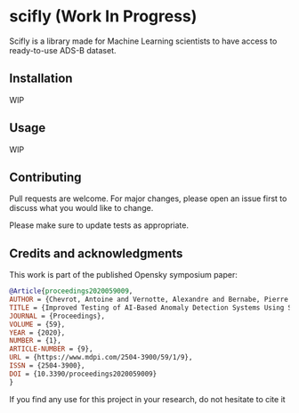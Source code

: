  
# scifly (Work In Progress)

Scifly is a library made for Machine Learning scientists to have access to ready-to-use ADS-B dataset.

## Installation

WIP

## Usage

WIP

## Contributing
Pull requests are welcome. For major changes, please open an issue first to discuss what you would like to change.

Please make sure to update tests as appropriate.

## Credits and acknowledgments

This work is part of the  published Opensky symposium paper:

```bibtex
@Article{proceedings2020059009,
AUTHOR = {Chevrot, Antoine and Vernotte, Alexandre and Bernabe, Pierre and Cretin, Aymeric and Peureux, Fabien and Legeard, Bruno},
TITLE = {Improved Testing of AI-Based Anomaly Detection Systems Using Synthetic Surveillance Data},
JOURNAL = {Proceedings},
VOLUME = {59},
YEAR = {2020},
NUMBER = {1},
ARTICLE-NUMBER = {9},
URL = {https://www.mdpi.com/2504-3900/59/1/9},
ISSN = {2504-3900},
DOI = {10.3390/proceedings2020059009}
}
```

If you find any use for this project in your research, do not hesitate to cite it
